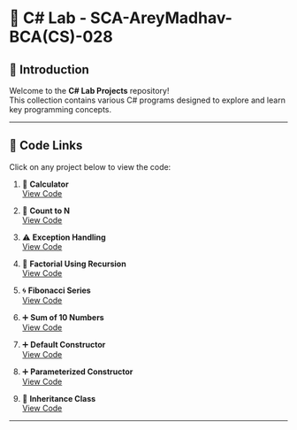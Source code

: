 # 🚀 C# Lab - SCA-AreyMadhav-BCA(CS)-028

## 🎯 Introduction  
Welcome to the **C# Lab Projects** repository!  
This collection contains various C# programs designed to explore and learn key programming concepts.

---

## 📂 Code Links  
Click on any project below to view the code:  

1. 🔢 **Calculator**  
   [View Code](./Calculator/calc.cs)

2. 🔄 **Count to N**  
   [View Code](./Count%20to%20N/main.cs)

3. ⚠️ **Exception Handling**  
   [View Code](./Exception%20Handling/main.cs)

4. 🧮 **Factorial Using Recursion**  
   [View Code](./Factorial%20using%20Recursion/main.cs)

5. 🌀 **Fibonacci Series**  
   [View Code](./Fibonacci/main.cs)

6. ➕ **Sum of 10 Numbers**  
   [View Code](./Sum%20of%2010%20Numbers/main.cs)
   
7. ➕ **Default Constructor**  
   [View Code](./Default%20Constructor/main.cs)
   
8. ➕ **Parameterized Constructor**  
   [View Code](./Parameterized%20Constructor/main.cs)

9. 🧮 **Inheritance Class**  
   [View Code](./Inheritance%20Class/main.cs)

---
